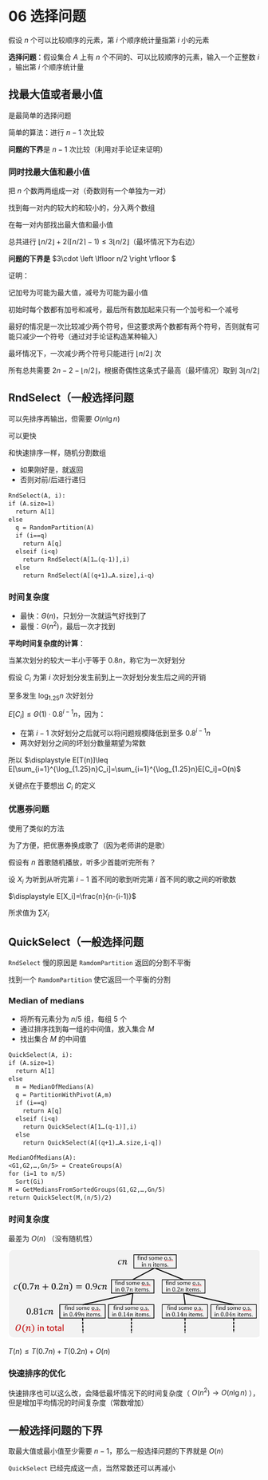 # 06 选择问题

假设 $n$ 个可以比较顺序的元素，第 $i$ 个顺序统计量指第 $i$ 小的元素

**选择问题**：假设集合 $A$ 上有 $n$ 个不同的、可以比较顺序的元素，输入一个正整数 $i$ ，输出第 $i$ 个顺序统计量

## 找最大值或者最小值

是最简单的选择问题

简单的算法：进行 $n-1$ 次比较

**问题的下界**是 $n-1$ 次比较（利用对手论证来证明）

### 同时找最大值和最小值

把 $n$ 个数两两组成一对（奇数则有一个单独为一对）

找到每一对内的较大的和较小的，分入两个数组

在每一对内部找出最大值和最小值

总共进行 $\left \lfloor n/2 \right \rfloor+2(\left \lceil n/2 \right \rceil-1)\leq 3\left \lfloor n/2 \right \rfloor$（最坏情况下为右边）

**问题的下界是** $3\cdot \left \lfloor n/2 \right \rfloor $

证明：

记加号为可能为最大值，减号为可能为最小值

初始时每个数都有加号和减号，最后所有数加起来只有一个加号和一个减号

最好的情况是一次比较减少两个符号，但这要求两个数都有两个符号，否则就有可能只减少一个符号（通过对手论证构造某种输入）

最坏情况下，一次减少两个符号只能进行 $\left \lfloor n/2 \right \rfloor$ 次

所有总共需要 $2n-2-\left \lfloor n/2 \right \rfloor$，根据奇偶性这条式子最高（最坏情况）取到 $3\left \lfloor n/2 \right \rfloor$

## RndSelect（一般选择问题

可以先排序再输出，但需要 $O(n\lg n)$

可以更快

和快速排序一样，随机分割数组

* 如果刚好是，就返回
* 否则对前/后进行递归

```pseudocode
RndSelect(A, i):
if (A.size=1)
  return A[1]
else
  q = RandomPartition(A)
  if (i==q)
    return A[q]
  elseif (i<q)
    return RndSelect(A[1…(q-1)],i)
  else
    return RndSelect(A[(q+1)…A.size],i-q)
```

### 时间复杂度

* 最快：$\Theta(n)$，只划分一次就运气好找到了
* 最慢：$\Theta(n^2)$，最后一次才找到

**平均时间复杂度的计算**：

当某次划分的较大一半小于等于 $0.8n$，称它为一次好划分

假设 $C_i$ 为第 $i$ 次好划分发生前到上一次好划分发生后之间的开销

至多发生 $\log_{1.25}n$ 次好划分

$E[C_i]\leq \Theta(1)\cdot 0.8^{i-1}n$，因为：

* 在第 $i-1$ 次好划分之后就可以将问题规模降低到至多 $0.8^{i-1}n$
* 两次好划分之间的坏划分数量期望为常数

所以 $\displaystyle E[T(n)]\leq E[\sum_{i=1}^{\log_{1.25}n}C_i]=\sum_{i=1}^{\log_{1.25}n}E[C_i]=O(n)$

关键点在于要想出 $C_i$ 的定义

### 优惠券问题

使用了类似的方法

为了方便，把优惠券换成歌了（因为老师讲的是歌）

假设有 $n$ 首歌随机播放，听多少首能听完所有？

设 $X_i$ 为听到从听完第 $i-1$ 首不同的歌到听完第 $i$ 首不同的歌之间的听歌数

$\displaystyle E[X_i]=\frac{n}{n-(i-1)}$

所求值为 $\sum X_i$

## QuickSelect（一般选择问题

`RndSelect` 慢的原因是 `RamdomPartition` 返回的分割不平衡

找到一个 `RamdomPartition` 使它返回一个平衡的分割

### Median of medians

* 将所有元素分为 $n/5$ 组，每组 $5$ 个
* 通过排序找到每一组的中间值，放入集合 $M$
* 找出集合 $M$ 的中间值

```pseudocode
QuickSelect(A, i):
if (A.size=1)
  return A[1]
else
  m = MedianOfMedians(A)
  q = PartitionWithPivot(A,m)
  if (i==q)
    return A[q]
  elseif (i<q)
    return QuickSelect(A[1…(q-1)],i)
  else
    return QuickSelect(A[(q+1)…A.size,i-q])
```

```pseudocode
MedianOfMedians(A):
<G1,G2,…,Gn/5> = CreateGroups(A)
for (i=1 to n/5)
  Sort(Gi)
M = GetMediansFromSortedGroups(G1,G2,…,Gn/5)
return QuickSelect(M,(n/5)/2)
```

### 时间复杂度

最差为 $O(n)$ （没有随机性）

<img src="06 选择.assets/image-20211012173020637.png"   alt="image-20211012173020637" style="zoom:80%;" />

$T(n)\leq T(0.7n)+T(0.2n)+O(n)$

### 快速排序的优化

快速排序也可以这么改，会降低最坏情况下的时间复杂度（ $O(n^2)\to O(n\lg n)$ ），但是增加平均情况的时间复杂度（常数增加）

## 一般选择问题的下界

取最大值或最小值至少需要 $n-1$，那么一般选择问题的下界就是 $O(n)$

`QuickSelect` 已经完成这一点，当然常数还可以再减小
